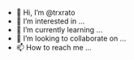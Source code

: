 - 👋 Hi, I’m @trxrato
- 👀 I’m interested in ...
- 🌱 I’m currently learning ...
- 💞️ I’m looking to collaborate on ...
- 📫 How to reach me ...

<!---
trxrato/trxrato is a ✨ special ✨ repository because its `README.md` (this file) appears on your GitHub profile.
You can click the Preview link to take a look at your changes.
--->

